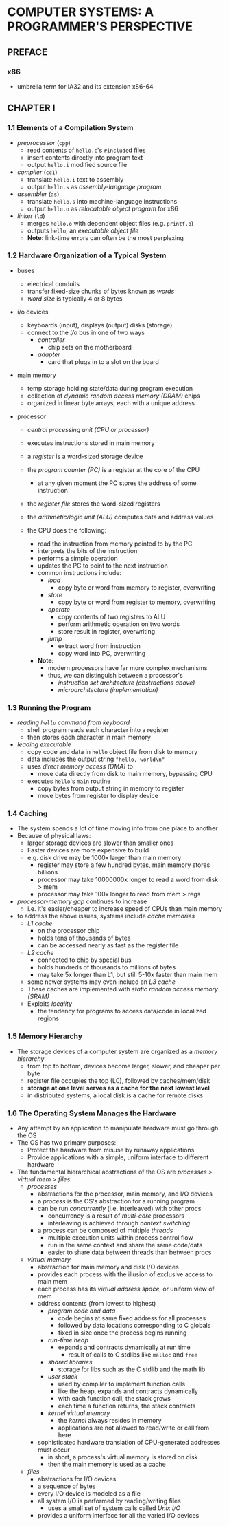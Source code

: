 COMPUTER SYSTEMS: A PROGRAMMER'S PERSPECTIVE
===========================================


## PREFACE

### x86
  - umbrella term for IA32 and its extension x86-64


## CHAPTER I

### 1.1 Elements of a Compilation System

- _preprocessor_ (`cpp`)
    - read contents of `hello.c`'s `#include`d files
    - insert contents directly into program text
    - output `hello.i` modified source file
- _compiler_ (`cc1`)
    - translate `hello.i` text to assembly
    - output `hello.s` as _assembly-language program_
- _assembler_ (`as`)
    - translate `hello.s` into machine-language instructions
    - output `hello.o` as _relocatable object program_ for x86
- _linker_ (`ld`)
    - merges `hello.o` with dependent object files (e.g. `printf.o`)
    - outputs `hello`, an _executable object file_
    - **Note:** link-time errors can often be the most perplexing

### 1.2 Hardware Organization of a Typical System

- buses
    - electrical conduits
    - transfer fixed-size chunks of bytes known as _words_
    - _word size_ is typically 4 or 8 bytes
- i/o devices
    - keyboards (input), displays (output) disks (storage)
    - connect to the _i/o_ bus in one of two ways
        - _controller_
            - chip sets on the motherboard
        - _adapter_
            - card that plugs in to a slot on the board
- main memory
    - temp storage holding state/data during program execution
    - collection of _dynamic random access memory (DRAM)_ chips
    - organized in linear byte arrays, each with a unique address

- processor
    - _central processing unit (CPU or processor)_
    - executes instructions stored in main memory
    - a _register_ is a word-sized storage device
    - the _program counter (PC)_ is a register at the core of the CPU
        - at any given moment the PC stores the address of some instruction
    - the _register file_ stores the word-sized registers
    - the _arithmetic/logic unit (ALU)_ computes data and address values

    - the CPU does the following:
        - read the instruction from memory pointed to by the PC
        - interprets the bits of the instruction
        - performs a simple operation
        - updates the PC to point to the next instruction
        - common instructions include:
            - _load_
                - copy byte or word from memory to register, overwriting
            - _store_
                - copy byte or word from register to memory, overwriting
            - _operate_
                - copy contents of two registers to ALU
                - perform arithmetic operation on two words
                - store result in register, overwriting
            - _jump_
                - extract word from instruction
                - copy word into PC, overwriting
        - **Note:**
            - modern processors have far more complex mechanisms
            - thus, we can distinguish between a processor's
                - _instruction set architecture (abstractions above)_
                - _microarchitecture (implementation)_

### 1.3 Running the Program

- _reading `hello` command from keyboard_
    - shell program reads each character into a register
    - then stores each character in main memory
- _leading executable_
    - copy code and data in `hello` object file from disk to memory
    - data includes the output string `"hello, world\n"`
    - uses _direct memory access (DMA)_ to
        - move data directly from disk to main memory, bypassing CPU
    - executes `hello`'s `main` routine
        - copy bytes from output string in memory to register
        - move bytes from register to display device

### 1.4 Caching
- The system spends a lot of time moving info from one place to another
- Because of physical laws:
    - larger storage devices are slower than smaller ones
    - Faster devices are more expensive to build
    - e.g. disk drive may be 1000x larger than main memory
        - register may store a few hundred bytes, main memory stores billions
        - processor may take 10000000x longer to read a word from disk > mem
        - processor may take 100x longer to read from mem > regs
- _processor-memory gap_ continues to increase
    - i.e. it's easier/cheaper to increase speed of CPUs than main memory
- to address the above issues, systems include _cache memories_
    - _L1 cache_
        - on the processor chip
        - holds tens of thousands of bytes
        - can be accessed nearly as fast as the register file
    - _L2 cache_
        - connected to chip by special bus
        - holds hundreds of thousands to millions of bytes
        - may take 5x longer than L1, but still 5-10x faster than main mem
    - some newer systems may even inclued an _L3 cache_
    - These caches are implemented with _static random access memory (SRAM)_
    - Exploits _locality_
        - the tendency for programs to access data/code in localized regions

### 1.5 Memory Hierarchy

- The storage devices of a computer system are organized as a _memory hierarchy_
    - from top to bottom, devices become larger, slower, and cheaper per byte
    - register file occupies the top (L0), followed by caches/mem/disk
    - **storage at one level serves as a cache for the next lowest level**
    - in distributed systems, a local disk is a cache for remote disks

### 1.6 The Operating System Manages the Hardware

- Any attempt by an application to manipulate hardware must go through the OS
- The OS has two primary purposes:
    - Protect the hardware from misuse by runaway applications
    - Provide applications with a simple, uniform interface to different hardware
- The fundamental hierarchical abstractions of the OS are _processes > virtual mem > files_:
    - _processes_
        - abstractions for the processor, main memory, and I/O devices
        - a _process_ is the OS's abstraction for a running program
        - can be run _concurrently_ (i.e. interleaved) with other procs
            - concurrency is a result of _multi-core_ processors
            - interleaving is achieved through _context switching_
        - a process can be composed of multiple _threads_
            - multiple execution units within process control flow
            - run in the same context and share the same code/data
            - easier to share data between threads than between procs
    - _virtual memory_
        - abstraction for main memory and disk I/O devices
        - provides each process with the illusion of exclusive access to main mem
        - each process has its _virtual address space_, or uniform view of mem
        - address contents (from lowest to highest)
            - _program code and data_
                - code begins at same fixed address for all processes
                - followed by data locations corresponding to C globals
                - fixed in size once the process begins running
            - _run-time heap_
                - expands and contracts dynamically at run time
                    - result of calls to C stdlibs like `malloc` and `free`
            - _shared libraries_
                - storage for libs such as the C stdlib and the math lib
            - _user stack_
                - used by compiler to implement function calls
                - like the heap, expands and contracts dynamically
                - with each function call, the stack grows
                - each time a function returns, the stack contracts
            - _kernel virtual memory_
                - the _kernel_ always resides in memory
                - applications are not allowed to read/write or call from here
        - sophisticated hardware translation of CPU-generated addresses must occur
            - in short, a process's virtual memory is stored on disk
            - then the main memory is used as a cache
    - _files_
        - abstractions for I/O devices
        - a sequence of bytes
        - every I/O device is modeled as a file
        - all system I/O is performed by reading/writing files
            - uses a small set of system calls called _Unix I/O_
        - provides a uniform interface for all the varied I/O devices
